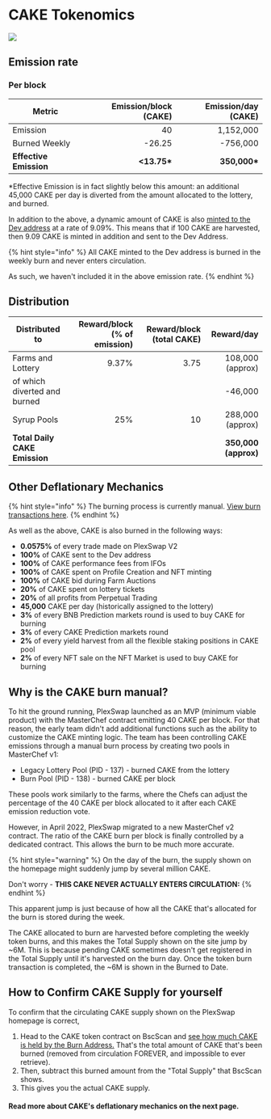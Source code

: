 # CAKE Tokenomics

![](../../.gitbook/assets/220628-en.png)

## **Emission rate** <a href="#emission-rate" id="emission-rate"></a>

### **Per block**

| **Metric**             | **Emission/block (CAKE)** | **Emission/day (CAKE)** |
| ---------------------- | ------------------------: | ----------------------: |
| Emission               |                        40 |               1,152,000 |
| Burned Weekly          |                    -26.25 |                -756,000 |
| **Effective Emission** |              **<13.75\*** |           **350,000\*** |

\*Effective Emission is in fact slightly below this amount: an additional 45,000 CAKE per day is diverted from the amount allocated to the lottery, and burned.

In addition to the above, a dynamic amount of CAKE is also [minted to the Dev address](https://bscscan.com/address/0xceba60280fb0ecd9a5a26a1552b90944770a4a0e#tokentxns) at a rate of 9.09%. This means that if 100 CAKE are harvested, then 9.09 CAKE is minted in addition and sent to the Dev Address.

{% hint style="info" %}
All CAKE minted to the Dev address is burned in the weekly burn and never enters circulation.&#x20;

As such, we haven't included it in the above emission rate.
{% endhint %}

## Distribution <a href="#distribution" id="distribution"></a>

| Distributed to                | Reward/block (% of emission) | Reward/block (total CAKE) |           Reward/day |
| ----------------------------- | ---------------------------: | ------------------------: | -------------------: |
| Farms and Lottery             |                        9.37% |                      3.75 |     108,000 (approx) |
| of which diverted and burned  |                              |                           |              -46,000 |
| Syrup Pools                   |                          25% |                        10 |     288,000 (approx) |
| **Total Daily CAKE Emission** |                              |                           | **350,000 (approx)** |

## **Other Deflationary Mechanics** <a href="#other-deflationary-mechanics" id="other-deflationary-mechanics"></a>

{% hint style="info" %}
The burning process is currently manual. [View burn transactions here](https://bscscan.com/token/0x0e09fabb73bd3ade0a17ecc321fd13a19e81ce82?a=0x000000000000000000000000000000000000dead).
{% endhint %}

As well as the above, CAKE is also burned in the following ways:

* **0.0575%** of every trade made on PlexSwap V2
* **100%** of CAKE sent to the Dev address
* **100%** of CAKE performance fees from IFOs
* **100%** of CAKE spent on Profile Creation and NFT minting
* **100%** of CAKE bid during Farm Auctions
* **20%** of CAKE spent on lottery tickets
* **20%** of all profits from Perpetual Trading
* **45,000** CAKE per day (historically assigned to the lottery)
* **3%** of every BNB Prediction markets round is used to buy CAKE for burning
* **3%** of every CAKE Prediction markets round
* **2%** of every yield harvest from all the flexible staking positions in CAKE pool
* **2%** of every NFT sale on the NFT Market is used to buy CAKE for burning

## Why is the CAKE burn manual?

To hit the ground running, PlexSwap launched as an MVP (minimum viable product) with the MasterChef contract emitting 40 CAKE per block. For that reason, the early team didn't add additional functions such as the ability to customize the CAKE minting logic. The team has been controlling CAKE emissions through a manual burn process by creating two pools in MasterChef v1:

* Legacy Lottery Pool (PID - 137) - burned CAKE from the lottery
* Burn Pool (PID - 138) - burned CAKE per block

These pools work similarly to the farms, where the Chefs can adjust the percentage of the 40 CAKE per block allocated to it after each CAKE emission reduction vote.

However, in April 2022, PlexSwap migrated to a new MasterChef v2 contract. The ratio of the CAKE burn per block is finally controlled by a dedicated contract. This allows the burn to be much more accurate.

{% hint style="warning" %}
On the day of the burn, the supply shown on the homepage might suddenly jump by several million CAKE.&#x20;

Don't worry - **THIS CAKE NEVER ACTUALLY ENTERS CIRCULATION:**
{% endhint %}

This apparent jump is just because of how all the CAKE that's allocated for the burn is stored during the week.&#x20;

The CAKE allocated to burn are harvested before completing the weekly token burns, and this makes the Total Supply shown on the site jump by \~6M. This is because pending CAKE sometimes doesn't get registered in the Total Supply until it's harvested on the burn day. Once the token burn transaction is completed, the \~6M is shown in the Burned to Date.&#x20;

## How to Confirm CAKE Supply for yourself

To confirm that the circulating CAKE supply shown on the PlexSwap homepage is correct,&#x20;

1. Head to the CAKE token contract on BscScan and [see how much CAKE is held by the Burn Address.](https://bscscan.com/token/0x0e09fabb73bd3ade0a17ecc321fd13a19e81ce82#balances) That's the total amount of CAKE that's been burned (removed from circulation FOREVER, and impossible to ever retrieve).
2. Then, subtract this burned amount from the "Total Supply" that BscScan shows.
3. This gives you the actual CAKE supply.



#### **Read more about CAKE's deflationary mechanics on the next page.** <a href="#read-more-about-cakes-deflationary-mechanics-on-the-next-page" id="read-more-about-cakes-deflationary-mechanics-on-the-next-page"></a>
